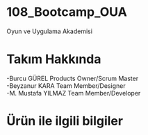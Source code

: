 # 108_Bootcamp_OUA
Oyun ve Uygulama Akademisi 
# Takım Hakkında
-Burcu GÜREL Products Owner/Scrum Master <br> -Beyzanur KARA Team Member/Designer <br> -M. Mustafa YILMAZ Team Member/Developer 
# Ürün ile ilgili  bilgiler
